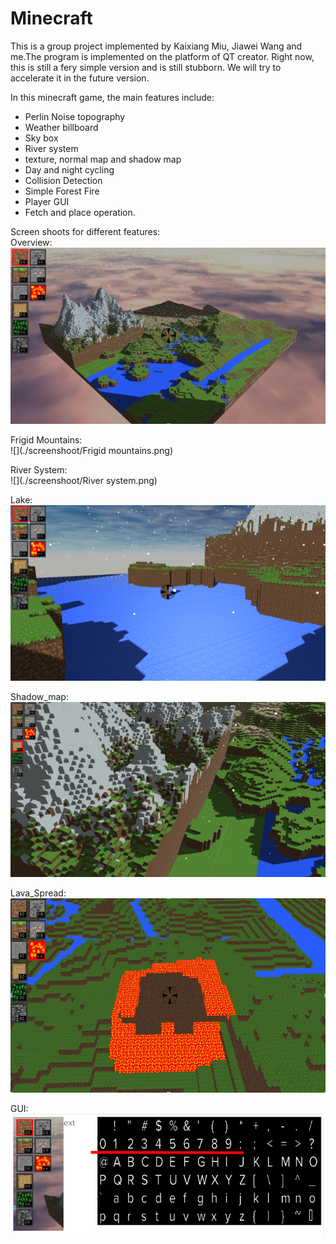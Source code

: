 # Minecraft
This is a group project implemented by Kaixiang Miu, Jiawei Wang and me.The program is implemented on the platform of QT creator. Right now, this is still a fery simple version and is still stubborn. We will try to accelerate it in the future version.      
       
In this minecraft game, the main features include:     
* Perlin Noise topography    
* Weather billboard    
* Sky box    
* River system    
* texture, normal map and shadow map    
* Day and night cycling    
* Collision Detection    
* Simple Forest Fire    
* Player GUI   
* Fetch and place operation.    
     
Screen shoots for different features:     
Overview:       
![](./screenshoot/Overview.png)     
       
Frigid Mountains:     
![](./screenshoot/Frigid mountains.png)     
        
River System:        
![](./screenshoot/River system.png)       
       
Lake:      
![](./screenshoot/Lake.png)   
        
Shadow_map:     
![](./screenshoot/shadow_map.png)      
        
Lava_Spread:      
![](./screenshoot/Lava_Spread.png)   
         
GUI:      
![](./screenshoot/GUI.png)       


       
